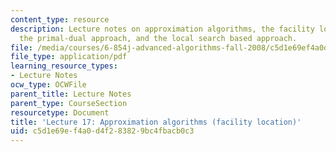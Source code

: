 ```yaml
---
content_type: resource
description: Lecture notes on approximation algorithms, the facility location problem,
  the primal-dual approach, and the local search based approach.
file: /media/courses/6-854j-advanced-algorithms-fall-2008/c5d1e69ef4a0d4f283829bc4fbacb0c3_lec17.pdf
file_type: application/pdf
learning_resource_types:
- Lecture Notes
ocw_type: OCWFile
parent_title: Lecture Notes
parent_type: CourseSection
resourcetype: Document
title: 'Lecture 17: Approximation algorithms (facility location)'
uid: c5d1e69e-f4a0-d4f2-8382-9bc4fbacb0c3
---
```

